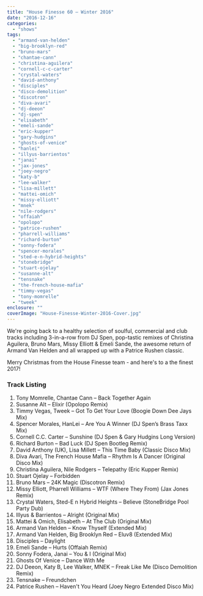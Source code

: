 ```yaml
---
title: "House Finesse 60 – Winter 2016"
date: "2016-12-16"
categories: 
  - "shows"
tags: 
  - "armand-van-helden"
  - "big-brooklyn-red"
  - "bruno-mars"
  - "chantae-cann"
  - "christina-aguilera"
  - "cornell-c-c-carter"
  - "crystal-waters"
  - "david-anthony"
  - "disciples"
  - "disco-demolition"
  - "discotron"
  - "diva-avari"
  - "dj-deeon"
  - "dj-spen"
  - "elisabeth"
  - "emeli-sande"
  - "eric-kupper"
  - "gary-hudgins"
  - "ghosts-of-venice"
  - "hanlei"
  - "illyus-barrientos"
  - "janai"
  - "jax-jones"
  - "joey-negro"
  - "katy-b"
  - "lee-walker"
  - "lisa-millett"
  - "mattei-omich"
  - "missy-elliott"
  - "mnek"
  - "nile-rodgers"
  - "offaiah"
  - "opolopo"
  - "patrice-rushen"
  - "pharrell-williams"
  - "richard-burton"
  - "sonny-fodera"
  - "spencer-morales"
  - "sted-e-n-hybrid-heights"
  - "stonebridge"
  - "stuart-ojelay"
  - "susanne-alt"
  - "tensnake"
  - "the-french-house-mafia"
  - "timmy-vegas"
  - "tony-momrelle"
  - "tweek"
enclosure: ""
coverImage: "House-Finesse-Winter-2016-Cover.jpg"
---
```


We're going back to a healthy selection of soulful, commercial and club tracks including 3-in-a-row from DJ Spen, pop-tastic remixes of Christina Aguilera, Bruno Mars, Missy Elliott & Emeli Sande, the awesome return of Armand Van Helden and all wrapped up with a Patrice Rushen classic.

Merry Christmas from the House Finesse team - and here's to a the finest 2017!

### Track Listing

1. Tony Momrelle, Chantae Cann – Back Together Again
2. Susanne Alt – Elixir (Opolopo Remix)
3. Timmy Vegas, Tweek – Got To Get Your Love (Boogie Down Dee Jays Mix)
4. Spencer Morales, HanLei – Are You A Winner (DJ Spen’s Brass Taxx Mix)
5. Cornell C.C. Carter – Sunshine (DJ Spen & Gary Hudgins Long Version)
6. Richard Burton – Bad Luck (DJ Spen Bootleg Remix)
7. David Anthony (UK), Lisa Millett – This Time Baby (Classic Disco Mix)
8. Diva Avari, The French House Mafia – Rhythm Is A Dancer (Original Disco Mix)
9. Christina Aguilera, Nile Rodgers – Telepathy (Eric Kupper Remix)
10. Stuart Ojelay – Forbidden
11. Bruno Mars – 24K Magic (Discotron Remix)
12. Missy Elliott, Pharrell Williams – WTF (Where They From) (Jax Jones Remix)
13. Crystal Waters, Sted-E n Hybrid Heights – Believe (StoneBridge Pool Party Dub)
14. Illyus & Barrientos – Alright (Original Mix)
15. Mattei & Omich, Elisabeth – At The Club (Original Mix)
16. Armand Van Helden – Know Thyself (Extended Mix)
17. Armand Van Helden, Big Brooklyn Red – Eluv8 (Extended Mix)
18. Disciples – Daylight
19. Emeli Sande – Hurts (Offaiah Remix)
20. Sonny Fodera, Janai – You & I (Original Mix)
21. Ghosts Of Venice – Dance With Me
22. DJ Deeon, Katy B, Lee Walker, MNEK – Freak Like Me (Disco Demolition Remix)
23. Tensnake – Freundchen
24. Patrice Rushen – Haven't You Heard (Joey Negro Extended Disco Mix)
